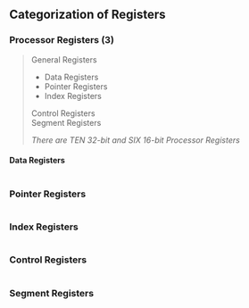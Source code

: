 ## Categorization of Registers


### Processor Registers (3)

> General Registers
>    * Data Registers
>    * Pointer Registers
>    * Index Registers
>
> Control Registers \
> Segment Registers
>
> *There are TEN 32-bit and SIX 16-bit Processor Registers*


#### Data Registers
```

```

### Pointer Registers
```

```

### Index Registers
```

```

### Control Registers
```

```

### Segment Registers
```

```
